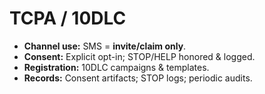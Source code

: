# TCPA / 10DLC

- **Channel use:** SMS = **invite/claim only**.  
- **Consent:** Explicit opt-in; STOP/HELP honored & logged.  
- **Registration:** 10DLC campaigns & templates.  
- **Records:** Consent artifacts; STOP logs; periodic audits.
